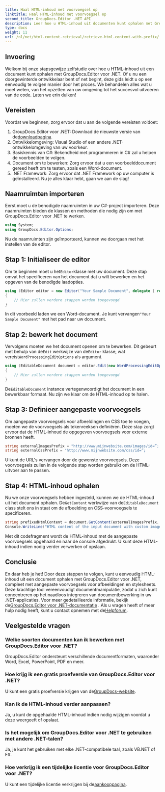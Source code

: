 ```yaml
---
title: Haal HTML-inhoud met voorvoegsel op
linktitle: Haal HTML-inhoud met voorvoegsel op
second_title: GroupDocs.Editor .NET API
description: Leer hoe u HTML-inhoud uit documenten kunt ophalen met GroupDocs.Editor voor .NET met aangepaste voorvoegsels voor afbeeldingen en stylesheets. Stap-voor-stap handleiding inbegrepen.
type: docs
weight: 11
url: /nl/net/html-content-retrieval/retrieve-html-content-with-prefix/
---
```

## Invoering
Welkom bij onze stapsgewijze zelfstudie over hoe u HTML-inhoud uit een document kunt ophalen met GroupDocs.Editor voor .NET. Of u nu een doorgewinterde ontwikkelaar bent of net begint, deze gids leidt u op een eenvoudig te volgen manier door het proces. We behandelen alles wat u moet weten, van het opzetten van uw omgeving tot het succesvol uitvoeren van de code. Laten we erin duiken!
## Vereisten
Voordat we beginnen, zorg ervoor dat u aan de volgende vereisten voldoet:
1.  GroupDocs.Editor voor .NET: Download de nieuwste versie van de[downloadpagina](https://releases.groupdocs.com/editor/net/).
2. Ontwikkelomgeving: Visual Studio of een andere .NET-ontwikkelomgeving van uw voorkeur.
3. Basiskennis van C#: Bekendheid met programmeren in C# zal u helpen de voorbeelden te volgen.
4. Document om te bewerken: Zorg ervoor dat u een voorbeelddocument gereed heeft om te testen, zoals een Word-document.
5. .NET Framework: Zorg ervoor dat .NET Framework op uw computer is geïnstalleerd.
Nu je alles klaar hebt, gaan we aan de slag!
## Naamruimten importeren
Eerst moet u de benodigde naamruimten in uw C#-project importeren. Deze naamruimten bieden de klassen en methoden die nodig zijn om met GroupDocs.Editor voor .NET te werken.
```csharp
using System;
using GroupDocs.Editor.Options;
```
Nu de naamruimten zijn geïmporteerd, kunnen we doorgaan met het instellen van de editor.
## Stap 1: Initialiseer de editor
 Om te beginnen moet u het`Editor`klasse met uw document. Deze stap omvat het specificeren van het document dat u wilt bewerken en het opgeven van de benodigde laadopties.
```csharp
using (Editor editor = new Editor("Your Sample Document", delegate { return new WordProcessingLoadOptions(); }))
{
    // Hier zullen verdere stappen worden toegevoegd
}
```
 In dit voorbeeld laden we een Word-document. Je kunt vervangen`"Your Sample Document"` met het pad naar uw document.
## Stap 2: bewerk het document
 Vervolgens moeten we het document openen om te bewerken. Dit gebeurt met behulp van de`Edit` werkwijze van de`Editor` klasse, wat vereist`WordProcessingEditOptions` als argument.
```csharp
using (EditableDocument document = editor.Edit(new WordProcessingEditOptions()))
{
    // Hier zullen verdere stappen worden toegevoegd
}
```
 De`EditableDocument` instance vertegenwoordigt het document in een bewerkbaar formaat. Nu zijn we klaar om de HTML-inhoud op te halen.
## Stap 3: Definieer aangepaste voorvoegsels
Om aangepaste voorvoegsels voor afbeeldingen en CSS toe te voegen, moeten we de voorvoegsels als tekenreeksen definiëren. Deze stap zorgt ervoor dat de HTML-inhoud de opgegeven voorvoegsels voor externe bronnen heeft.
```csharp
string externalImagesPrefix = "http://www.mijnwebsite.com/images/id=”;
string externalCssPrefix = "http://www.mijnwebsite.com/css/id=”;
```
U kunt de URL's vervangen door de gewenste voorvoegsels. Deze voorvoegsels zullen in de volgende stap worden gebruikt om de HTML-uitvoer aan te passen.
## Stap 4: HTML-inhoud ophalen
Nu we onze voorvoegsels hebben ingesteld, kunnen we de HTML-inhoud uit het document ophalen. De`GetContent` werkwijze van de`EditableDocument` class stelt ons in staat om de afbeelding en CSS-voorvoegsels te specificeren.
```csharp
string prefixedHtmlContent = document.GetContent(externalImagesPrefix, externalCssPrefix);
Console.WriteLine("HTML content of the input document with custom image and stylesheet prefixes: {0}", prefixedHtmlContent);
```
Met dit codefragment wordt de HTML-inhoud met de aangepaste voorvoegsels opgehaald en naar de console afgedrukt. U kunt deze HTML-inhoud indien nodig verder verwerken of opslaan.
## Conclusie
En daar heb je het! Door deze stappen te volgen, kunt u eenvoudig HTML-inhoud uit een document ophalen met GroupDocs.Editor voor .NET, compleet met aangepaste voorvoegsels voor afbeeldingen en stylesheets. Deze krachtige tool vereenvoudigt documentmanipulatie, zodat u zich kunt concentreren op het naadloos integreren van documentbewerking in uw .NET-applicaties.
 Voor meer gedetailleerde informatie, bekijk de[GroupDocs.Editor voor .NET-documentatie](https://reference.groupdocs.com/editor/net/) . Als u vragen heeft of meer hulp nodig heeft, kunt u contact opnemen met de[Helpforum](https://forum.groupdocs.com/c/editor/20).
## Veelgestelde vragen
### Welke soorten documenten kan ik bewerken met GroupDocs.Editor voor .NET?
GroupDocs.Editor ondersteunt verschillende documentformaten, waaronder Word, Excel, PowerPoint, PDF en meer.
### Hoe krijg ik een gratis proefversie van GroupDocs.Editor voor .NET?
 U kunt een gratis proefversie krijgen van de[GroupDocs-website](https://releases.groupdocs.com/).
### Kan ik de HTML-inhoud verder aanpassen?
Ja, u kunt de opgehaalde HTML-inhoud indien nodig wijzigen voordat u deze weergeeft of opslaat.
### Is het mogelijk om GroupDocs.Editor voor .NET te gebruiken met andere .NET-talen?
Ja, je kunt het gebruiken met elke .NET-compatibele taal, zoals VB.NET of F#.
### Hoe verkrijg ik een tijdelijke licentie voor GroupDocs.Editor voor .NET?
 U kunt een tijdelijke licentie verkrijgen bij de[aankooppagina](https://purchase.groupdocs.com/temporary-license/).